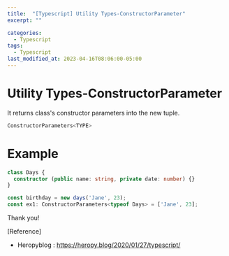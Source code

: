 ```yaml
---
title:  "[Typescript] Utility Types-ConstructorParameter"
excerpt: ""

categories:
  - Typescript
tags:
  - Typescript
last_modified_at: 2023-04-16T08:06:00-05:00
---
```


# Utility Types-ConstructorParameter

It returns class's constructor parameters into the new tuple.

```typescript
ConstructorParameters<TYPE>
```
# Example

```typescript
class Days {
  constructor (public name: string, private date: number) {}
}

const birthday = new days('Jane', 23);
const ex1: ConstructorParameters<typeof Days> = ['Jane', 23];
```

Thank you!

[Reference]
* Heropyblog : <https://heropy.blog/2020/01/27/typescript/>